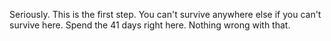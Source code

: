 Seriously. This is the first step. You can't survive anywhere else if you can't survive here.
Spend the 41 days right here.
Nothing wrong with that.


